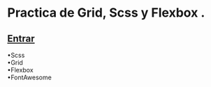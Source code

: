 # Practica de Grid, Scss y Flexbox  .
## [Entrar](https://nachokai.github.io/grid-scss/)   
•Scss  
•Grid  
•Flexbox  
•FontAwesome  
